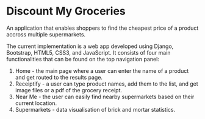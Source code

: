 # Discount My Groceries
An application that enables shoppers to find the cheapest price of a product accross multiple supermarkets.

The current implementation is a web app developed using Django, Bootstrap, HTML5, CSS3, and JavaScript.
It consists of four main functionalities that can be found on the top navigation panel:
1. Home - the main page where a user can enter the name of a product and get routed to the results page.
2. Receiptify - a user can type product names, add them to the list, and get image files or a pdf of the grocery receipt.
3. Near Me - the user can easily find nearby supermarkets based on their current location.
4. Supermarkets - data visualisation of brick and mortar statistics.
